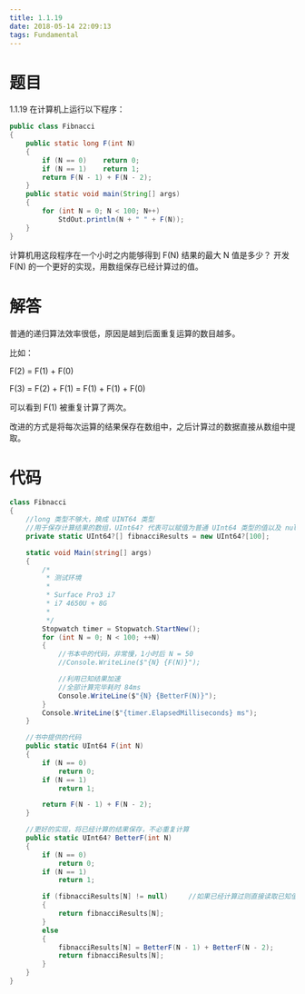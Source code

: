```yaml
---
title: 1.1.19
date: 2018-05-14 22:09:13
tags: Fundamental
---
```


# 题目

1.1.19
在计算机上运行以下程序：

```java
public class Fibnacci
{
    public static long F(int N)
    {
        if (N == 0)    return 0;
        if (N == 1)    return 1;
        return F(N - 1) + F(N - 2);
    }
    public static void main(String[] args)
    {
        for (int N = 0; N < 100; N++)
            StdOut.println(N + " " + F(N));
    }
}
```

计算机用这段程序在一个小时之内能够得到 F(N) 结果的最大 N 值是多少？ 
开发 F(N) 的一个更好的实现，用数组保存已经计算过的值。

# 解答

普通的递归算法效率很低，原因是越到后面重复运算的数目越多。

比如：

F(2) = F(1) + F(0)

F(3) = F(2) + F(1) = F(1) + F(1) + F(0)

可以看到 F(1) 被重复计算了两次。

改进的方式是将每次运算的结果保存在数组中，之后计算过的数据直接从数组中提取。

# 代码

```csharp
class Fibnacci
{
    //long 类型不够大，换成 UINT64 类型
    //用于保存计算结果的数组，UInt64? 代表可以赋值为普通 UInt64 类型的值以及 null 值
    private static UInt64?[] fibnacciResults = new UInt64?[100];

    static void Main(string[] args)
    {
        /*
         * 测试环境
         * 
         * Surface Pro3 i7
         * i7 4650U + 8G
         * 
         */
        Stopwatch timer = Stopwatch.StartNew();
        for (int N = 0; N < 100; ++N)
        {
            //书本中的代码，非常慢，1小时后 N = 50
            //Console.WriteLine($"{N} {F(N)}");

            //利用已知结果加速
            //全部计算完毕耗时 84ms
            Console.WriteLine($"{N} {BetterF(N)}");
        }
        Console.WriteLine($"{timer.ElapsedMilliseconds} ms");
    }

    //书中提供的代码
    public static UInt64 F(int N)
    {
        if (N == 0)
            return 0;
        if (N == 1)
            return 1;

        return F(N - 1) + F(N - 2);
    }

    //更好的实现，将已经计算的结果保存，不必重复计算
    public static UInt64? BetterF(int N)
    {
        if (N == 0)
            return 0;
        if (N == 1)
            return 1;

        if (fibnacciResults[N] != null)     //如果已经计算过则直接读取已知值
        {
            return fibnacciResults[N];
        }
        else
        {
            fibnacciResults[N] = BetterF(N - 1) + BetterF(N - 2);
            return fibnacciResults[N];
        }
    }
}
```

